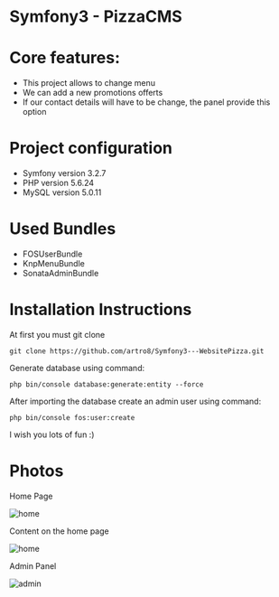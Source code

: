Symfony3 - PizzaCMS
========================

Core features:
========================

- This project allows to change menu
- We can add a new promotions offerts
- If our contact details will have to be change, the panel provide this option

Project configuration
========================

- Symfony version 3.2.7
- PHP version 5.6.24
- MySQL version 5.0.11

Used Bundles
========================

- FOSUserBundle
- KnpMenuBundle
- SonataAdminBundle

Installation Instructions
========================

At first you must git clone
~~~
git clone https://github.com/artro8/Symfony3---WebsitePizza.git
~~~
Generate database using command:
~~~
php bin/console database:generate:entity --force
~~~
After importing the database create an admin user using command:
~~~
php bin/console fos:user:create 
~~~
I wish you lots of fun :)

Photos
========================

Home Page

![home](https://cloud.githubusercontent.com/assets/17146309/26152147/0a303886-3b06-11e7-820a-aeb6d101f5b1.png)

Content on the home page

![home](https://cloud.githubusercontent.com/assets/17146309/26152293/a55e29f8-3b06-11e7-9ff0-6961df1a3851.png)

Admin Panel

![admin](https://cloud.githubusercontent.com/assets/17146309/26152425/211ffd96-3b07-11e7-87ab-f5c828407b54.png)

